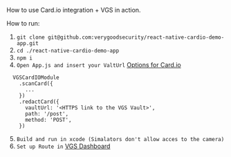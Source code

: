 How to use Card.io integration + VGS in action.

How to run:
1. `git clone git@github.com:verygoodsecurity/react-native-cardio-demo-app.git`
2. `cd ./react-native-cardio-demo-app` 
3. `npm i`
4. `Open App.js and insert your ValtUrl` [Options for Card.io](https://github.com/verygoodsecurity/react-native-awesome-card-io#methods) 
```
  VGSCardIOModule
    .scanCard({
      ...
    })
    .redactCard({
      vaultUrl: '<HTTPS link to the VGS Vault>',
      path: '/post',
      method: 'POST',
    })
```
5. `Build and run in xcode (Simalators don't allow acces to the camera)`
6. `Set up Route in` [VGS Dashboard](https://dashboard.verygoodsecurity.com)

